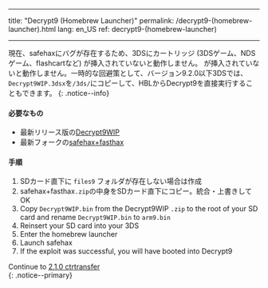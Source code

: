 * * *

title: "Decrypt9 (Homebrew Launcher)" permalink: /decrypt9-(homebrew-launcher).html lang: en_US ref: decrypt9-(homebrew-launcher)

* * *

現在、safehaxにバグが存在するため、3DSにカートリッジ (3DSゲーム、NDSゲーム、flashcartなど) が挿入されていないと動作しません。 が挿入されていないと動作しません。一時的な回避策として、バージョン9.2.0以下3DSでは、`Decrypt9WIP.3dsx`を`/3ds/`にコピーして、HBLからDecrypt9を直接実行することもできます。 {: .notice--info}

#### 必要なもの

* 最新リリース版の[Decrypt9WIP](https://github.com/d0k3/Decrypt9WIP/releases/latest/)
* 最新フォークの[safehax+fasthax](https://gbatemp.net/attachments/safehax-fasthax-cb6a1bc-zip.73592/)

#### 手順

  1. SDカード直下に `files9` フォルダが存在しない場合は作成
  2. safehax+fasthax`.zip`の中身をSDカード直下にコピー。統合・上書きしてOK
  3. Copy `Decrypt9WIP.bin` from the Decrypt9WIP `.zip` to the root of your SD card and rename `Decrypt9WIP.bin` to `arm9.bin`
  4. Reinsert your SD card into your 3DS
  5. Enter the homebrew launcher
  6. Launch safehax
  7. If the exploit was successful, you will have booted into Decrypt9

Continue to [2.1.0 ctrtransfer](2.1.0-ctrtransfer)  
{: .notice--primary}